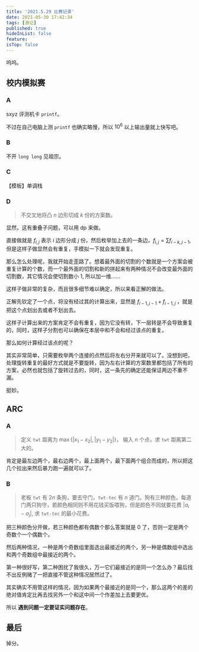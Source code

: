 ```yaml
---
title: '2021.5.29 比赛记录'
date: 2021-05-30 17:42:34
tags: [游记]
published: true
hideInList: false
feature: 
isTop: false
---
```

呜呜。
<!-- more -->


## 校内模拟赛

### A

sxyz 评测机卡 `printf`。


不过在自己电脑上测 `printf` 也确实略慢，所以 $10^6$ 以上输出量就上快写吧。

### B

不开 `long long` 见祖宗。

### C

【模板】单调栈

### D

> 不交叉地将凸 $n$ 边形切成 $k$ 份的方案数。

显然，这有重叠子问题，可以用 dp 来做。

直接做就是 $f_{i, j}$ 表示 $i$ 边形分成 $j$ 份，然后枚举加上去的一条边，$f_{i, j} = \sum f_{i-k, j-1}$, 但是这样子做显然会有重复，手模拟一下就会发现重复。

那么怎么处理呢，我就开始走歪路了。想着最外面的切割的个数就是一个方案会被重复计算的个数，而一个最外面的切割和新的拼起来有两种情况不会改变最外面的切割数，其它情况会使切割数小 $1$, 所以加一维……

这样子做非常的复杂，而且很多细节难以确定，所以来看正解的做法。

正解先钦定了一个点，将没有经过其的计算出来，显然是 $f_{i-1, j-1} + f
_{i-1, j}$ ，就是把这个点划出去或者不划出去。

这样子计算出来的方案肯定不会有重复，因为它没有转，下一层转是不会导致重复的，同时，这样子分割也可以确保在本层中和不会和经过该点的重复。

那么如何计算经过该点的呢？

其实非常简单，只需要枚举两个连接的点然后将左右分开来就可以了。没想到吧，处理旋转重复的最好方式就是不要旋转，因为左右计算的方案数里都包括了所有的方案，必然也就包括了旋转过去的，同时，这一条先的确定还能保证两边不重不漏。

挺妙。

## ARC

### A

> 定义 `twt` 距离为 $\max \{|x_1-x_2|, |y_1-y_2|\}$， 输入 $n$ 个点，求 `twt` 距离第二大的。

肯定是最左边两个，最右边两个，最上面两个，最下面两个组合而成的，所以把这几个拉出来然后暴力跑一遍就可以了。

### B

>  老板 `twt` 有 $2n$ 条狗，要去守门，`twt-tec` 有 $n$ 道门。狗有三种颜色，每道门两只狗守，若颜色相同则不用花钱买饭喂狗，但是颜色不同就要花费 $|a_i-a_j|$, 求 `twt-tec` 的最小花费。

把三种颜色分开做，若三种颜色都有偶数个那么答案就是 $0$ 了，否则一定是两个奇数个一个偶数个。

然后两种情况，一种是两个奇数组里面选出最接近的两个，另一种是偶数组中选出和两个奇数组中最接近的两个。

第一种很好写，第二种困扰了我很久，万一它们最接近的是同一个怎么办？最后找不出反例赌了一把直接不管这种情况居然过了。

其实确实不用管这样的情况，因为如果两个最接近的是同一个，那么这两个的差的绝对值肯定比再去找另外一个和这中间一个作差加上去要更优。

所以 **遇到问题一定要证实问题存在**。

## 最后

掉分。